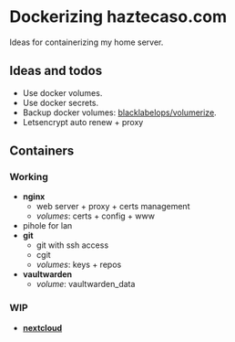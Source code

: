 # Dockerizing haztecaso.com

Ideas for containerizing my home server.

## Ideas and todos

- Use docker volumes.
- Use docker secrets.
- Backup docker volumes: [blacklabelops/volumerize](https://hub.docker.com/r/blacklabelops/volumerize/).
- Letsencrypt auto renew + proxy

## Containers

### Working 

- **nginx**
  - web server + proxy + certs management
  - *volumes*: certs + config + www
- pihole for lan
- **git**
  - git with ssh access
  - cgit
  - *volumes*: keys + repos
- **vaultwarden**
  - *volume*: vaultwarden_data

### WIP

- [**nextcloud**](https://github.com/nextcloud/docker/tree/master/.examples/docker-compose/with-nginx-proxy/mariadb/fpm)

